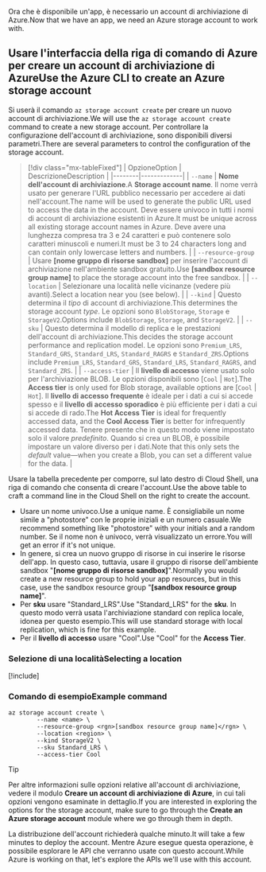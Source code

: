 <span data-ttu-id="e3fe4-101">Ora che è disponibile un'app, è necessario un account di archiviazione di Azure.</span><span class="sxs-lookup"><span data-stu-id="e3fe4-101">Now that we have an app, we need an Azure storage account to work with.</span></span>

## <a name="use-the-azure-cli-to-create-an-azure-storage-account"></a><span data-ttu-id="e3fe4-102">Usare l'interfaccia della riga di comando di Azure per creare un account di archiviazione di Azure</span><span class="sxs-lookup"><span data-stu-id="e3fe4-102">Use the Azure CLI to create an Azure storage account</span></span>

<span data-ttu-id="e3fe4-103">Si userà il comando `az storage account create` per creare un nuovo account di archiviazione.</span><span class="sxs-lookup"><span data-stu-id="e3fe4-103">We will use the `az storage account create` command to create a new storage account.</span></span> <span data-ttu-id="e3fe4-104">Per controllare la configurazione dell'account di archiviazione, sono disponibili diversi parametri.</span><span class="sxs-lookup"><span data-stu-id="e3fe4-104">There are several parameters to control the configuration of the storage account.</span></span>

> [!div class="mx-tableFixed"]
> | <span data-ttu-id="e3fe4-105">Opzione</span><span class="sxs-lookup"><span data-stu-id="e3fe4-105">Option</span></span> | <span data-ttu-id="e3fe4-106">Descrizione</span><span class="sxs-lookup"><span data-stu-id="e3fe4-106">Description</span></span> |
> |--------|-------------|
> | `--name` | <span data-ttu-id="e3fe4-107">**Nome dell'account di archiviazione**.</span><span class="sxs-lookup"><span data-stu-id="e3fe4-107">A **Storage account name**.</span></span> <span data-ttu-id="e3fe4-108">Il nome verrà usato per generare l'URL pubblico necessario per accedere ai dati nell'account.</span><span class="sxs-lookup"><span data-stu-id="e3fe4-108">The name will be used to generate the public URL used to access the data in the account.</span></span> <span data-ttu-id="e3fe4-109">Deve essere univoco in tutti i nomi di account di archiviazione esistenti in Azure.</span><span class="sxs-lookup"><span data-stu-id="e3fe4-109">It must be unique across all existing storage account names in Azure.</span></span> <span data-ttu-id="e3fe4-110">Deve avere una lunghezza compresa tra 3 e 24 caratteri e può contenere solo caratteri minuscoli e numeri.</span><span class="sxs-lookup"><span data-stu-id="e3fe4-110">It must be 3 to 24 characters long and can contain only lowercase letters and numbers.</span></span> |
> | `--resource-group` | <span data-ttu-id="e3fe4-111">Usare **<rgn>[nome gruppo di risorse sandbox]</rgn>** per inserire l'account di archiviazione nell'ambiente sandbox gratuito.</span><span class="sxs-lookup"><span data-stu-id="e3fe4-111">Use **<rgn>[sandbox resource group name]</rgn>** to place the storage account into the free sandbox.</span></span> |
> | `--location` | <span data-ttu-id="e3fe4-112">Selezionare una località nelle vicinanze (vedere più avanti).</span><span class="sxs-lookup"><span data-stu-id="e3fe4-112">Select a location near you (see below).</span></span> |
> | `--kind` | <span data-ttu-id="e3fe4-113">Questo determina il _tipo_ di account di archiviazione.</span><span class="sxs-lookup"><span data-stu-id="e3fe4-113">This determines the storage account _type_.</span></span> <span data-ttu-id="e3fe4-114">Le opzioni sono `BlobStorage`, `Storage` e `StorageV2`.</span><span class="sxs-lookup"><span data-stu-id="e3fe4-114">Options include `BlobStorage`, `Storage`, and `StorageV2`.</span></span> |
> | `--sku` | <span data-ttu-id="e3fe4-115">Questo determina il modello di replica e le prestazioni dell'account di archiviazione.</span><span class="sxs-lookup"><span data-stu-id="e3fe4-115">This decides the storage account performance and replication model.</span></span> <span data-ttu-id="e3fe4-116">Le opzioni sono `Premium_LRS`, `Standard_GRS`, `Standard_LRS`, `Standard_RAGRS` e `Standard_ZRS`.</span><span class="sxs-lookup"><span data-stu-id="e3fe4-116">Options include `Premium_LRS`, `Standard_GRS`, `Standard_LRS`, `Standard_RAGRS`, and `Standard_ZRS`.</span></span> |
> | `--access-tier` | <span data-ttu-id="e3fe4-117">Il **livello di accesso** viene usato solo per l'archiviazione BLOB. Le opzioni disponibili sono [`Cool` \| `Hot`].</span><span class="sxs-lookup"><span data-stu-id="e3fe4-117">The **Access tier** is only used for Blob storage, available options are [`Cool` \| `Hot`].</span></span> <span data-ttu-id="e3fe4-118">Il **livello di accesso frequente** è ideale per i dati a cui si accede spesso e il **livello di accesso sporadico** è più efficiente per i dati a cui si accede di rado.</span><span class="sxs-lookup"><span data-stu-id="e3fe4-118">The **Hot Access Tier** is ideal for frequently accessed data, and the **Cool Access Tier** is better for infrequently accessed data.</span></span> <span data-ttu-id="e3fe4-119">Tenere presente che in questo modo viene impostato solo il valore _predefinito_. Quando si crea un BLOB, è possibile impostare un valore diverso per i dati.</span><span class="sxs-lookup"><span data-stu-id="e3fe4-119">Note that this only sets the _default_ value&mdash;when you create a Blob, you can set a different value for the data.</span></span> |
    
<span data-ttu-id="e3fe4-120">Usare la tabella precedente per comporre, sul lato destro di Cloud Shell, una riga di comando che consenta di creare l'account.</span><span class="sxs-lookup"><span data-stu-id="e3fe4-120">Use the above table to craft a command line in the Cloud Shell on the right to create the account.</span></span>
- <span data-ttu-id="e3fe4-121">Usare un nome univoco.</span><span class="sxs-lookup"><span data-stu-id="e3fe4-121">Use a unique name.</span></span> <span data-ttu-id="e3fe4-122">È consigliabile un nome simile a "photostore" con le proprie iniziali e un numero casuale.</span><span class="sxs-lookup"><span data-stu-id="e3fe4-122">We recommend something like "photostore" with your initials and a random number.</span></span> <span data-ttu-id="e3fe4-123">Se il nome non è univoco, verrà visualizzato un errore.</span><span class="sxs-lookup"><span data-stu-id="e3fe4-123">You will get an error if it's not unique.</span></span>
- <span data-ttu-id="e3fe4-124">In genere, si crea un nuovo gruppo di risorse in cui inserire le risorse dell'app. In questo caso, tuttavia, usare il gruppo di risorse dell'ambiente sandbox "**<rgn>[nome gruppo di risorse sandbox]</rgn>**".</span><span class="sxs-lookup"><span data-stu-id="e3fe4-124">Normally you would create a new resource group to hold your app resources, but in this case, use the sandbox resource group "**<rgn>[sandbox resource group name]</rgn>**".</span></span>
- <span data-ttu-id="e3fe4-125">Per **sku** usare "Standard_LRS".</span><span class="sxs-lookup"><span data-stu-id="e3fe4-125">Use "Standard_LRS" for the **sku**.</span></span> <span data-ttu-id="e3fe4-126">In questo modo verrà usata l'archiviazione standard con replica locale, idonea per questo esempio.</span><span class="sxs-lookup"><span data-stu-id="e3fe4-126">This will use standard storage with local replication, which is fine for this example.</span></span>
- <span data-ttu-id="e3fe4-127">Per il **livello di accesso** usare "Cool".</span><span class="sxs-lookup"><span data-stu-id="e3fe4-127">Use "Cool" for the **Access Tier**.</span></span>

### <a name="selecting-a-location"></a><span data-ttu-id="e3fe4-128">Selezione di una località</span><span class="sxs-lookup"><span data-stu-id="e3fe4-128">Selecting a location</span></span>
<!-- Resource selection -->
[!include[](../../../includes/azure-sandbox-regions-first-mention-note.md)]

### <a name="example-command"></a><span data-ttu-id="e3fe4-129">Comando di esempio</span><span class="sxs-lookup"><span data-stu-id="e3fe4-129">Example command</span></span>

```azurecli
az storage account create \
        --name <name> \
        --resource-group <rgn>[sandbox resource group name]</rgn> \
        --location <region> \
        --kind StorageV2 \
        --sku Standard_LRS \
        --access-tier Cool
```

> [!TIP]
> <span data-ttu-id="e3fe4-130">Per altre informazioni sulle opzioni relative all'account di archiviazione, vedere il modulo **Creare un account di archiviazione di Azure**, in cui tali opzioni vengono esaminate in dettaglio.</span><span class="sxs-lookup"><span data-stu-id="e3fe4-130">If you are interested in exploring the options for the storage account, make sure to go through the **Create an Azure storage account** module where we go through them in depth.</span></span>

<span data-ttu-id="e3fe4-131">La distribuzione dell'account richiederà qualche minuto.</span><span class="sxs-lookup"><span data-stu-id="e3fe4-131">It will take a few minutes to deploy the account.</span></span> <span data-ttu-id="e3fe4-132">Mentre Azure esegue questa operazione, è possibile esplorare le API che verranno usate con questo account.</span><span class="sxs-lookup"><span data-stu-id="e3fe4-132">While Azure is working on that, let's explore the APIs we'll use with this account.</span></span>
